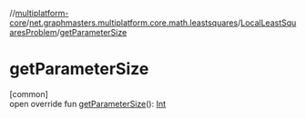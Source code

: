 //[multiplatform-core](../../../index.md)/[net.graphmasters.multiplatform.core.math.leastsquares](../index.md)/[LocalLeastSquaresProblem](index.md)/[getParameterSize](get-parameter-size.md)

# getParameterSize

[common]\
open override fun [getParameterSize](get-parameter-size.md)(): [Int](https://kotlinlang.org/api/latest/jvm/stdlib/kotlin/-int/index.html)
